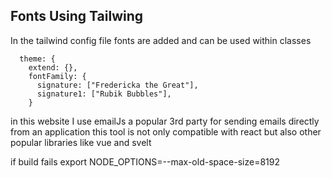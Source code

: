 ## Fonts Using Tailwing
In the tailwind config file fonts are added and can be used within classes
```
  theme: {
    extend: {},
    fontFamily: {
      signature: ["Fredericka the Great"],
      signature1: ["Rubik Bubbles"],
    }
```
in this website I use emailJs a popular 3rd party for sending emails directly from an application
this tool is not only compatible with react but also other popular libraries like vue and svelt

if build fails 
export NODE_OPTIONS=--max-old-space-size=8192
